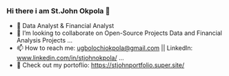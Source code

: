 ### Hi there i am St.John Okpola 👋
- 🔭 Data Analyst & Financial Analyst 
- 🤝 I’m looking to collaborate on Open-Source Projects Data and Financial Analysis Projects ...
- 📫 How to reach me: ugbolochiokpola@gmail.com || Linkedln: www.linkedin.com/in/stjohnokpola/  ...
- 💼 Check out my portoflio: https://stjohnportfolio.super.site/
